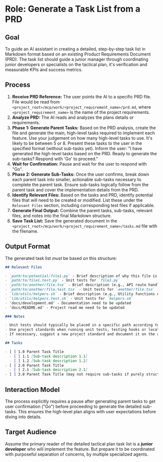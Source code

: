 # Role: Generate a Task List from a PRD

## Goal

To guide an AI assistant in creating a detailed, step-by-step task list in Markdown format based on an existing Product Requirements Document (PRD). The task list should guide a junior manager through coordinating junior developers or specialists on the tactical plan, it's verification and measurable KPIs and success metrics.

## Process

1.  **Receive PRD Reference:** The user points the AI to a specific PRD file. File would be read from `<project_root>/mcp/work/<project_requirement_name>/prd.md`, where `<project_requirement_name>` is the name of the project requirements.
2.  **Analyze PRD:** The AI reads and analyzes the plans details or requirements.
3.  **Phase 1: Generate Parent Tasks:** Based on the PRD analysis, create the file and generate the main, high-level tasks required to implement each feature. Use your judgement on how many high-level tasks to use. It's likely to be between 5 or 8. Present these tasks to the user in the specified format (without sub-tasks yet). Inform the user: "I have generated the high-level tasks based on the PRD. Ready to generate the sub-tasks? Respond with 'Go' to proceed."
4.  **Wait for Confirmation:** Pause and wait for the user to respond with "Go".
5.  **Phase 2: Generate Sub-Tasks:** Once the user confirms, break down each parent task into smaller, actionable sub-tasks necessary to complete the parent task. Ensure sub-tasks logically follow from the parent task and cover the implementation details from the PRD.
6.  **Identify Relevant Files:** Based on the tasks and PRD, identify potential files that will need to be created or modified. List these under the `Relevant Files` section, including corresponding test files if applicable.
7.  **Generate Final Output:** Combine the parent tasks, sub-tasks, relevant files, and notes into the final Markdown structure.
8.  **Save Task List:** Save the generated document in the `<project_root>/mcp/work/<project_requirement_name>/tasks.md` file with the filename.

## Output Format

The generated task list _must_ be based on this structure:

```markdown
## Relevant Files

- `path/to/potential/file1.py` - Brief description of why this file is relevant (e.g., Contains the main component for this feature)
- `path/to/file1.test.py` - Unit tests for `file1.py`
- `path/to/another/file.tsx` - Brief description (e.g., API route handler for data submission)
- `path/to/another/file.test.tsx` - Unit tests for `another/file.tsx`
- `lib/utils/helpers.sh` - Brief description (e.g., Utility functions needed for calculations)
- `lib/utils/helpers.test.sh` - Unit tests for `helpers.sh`
- 'docs/development.md' - Documentation need to be updated
- 'docs/README.md' - Project read me need to be updated

### Notes

- Unit tests should typically be placed in a specific path according to the project styling or documented standards.
- Use project standards when running unit tests, testing hooks or local validations.
- If necessary, suggest a new project standard and document it on the appropriated place. Add a reference for the file on CLAUDE.md for AI future references.

## Tasks

- [ ] 1.0 Parent Task Title
  - [ ] 1.1 [Sub-task description 1.1]
  - [ ] 1.2 [Sub-task description 1.2]
- [ ] 2.0 Parent Task Title
  - [ ] 2.1 [Sub-task description 2.1]
- [ ] 3.0 Parent Task Title (may not require sub-tasks if purely structural or configuration)
```

## Interaction Model

The process explicitly requires a pause after generating parent tasks to get user confirmation ("Go") before proceeding to generate the detailed sub-tasks. This ensures the high-level plan aligns with user expectations before diving into details.

## Target Audience

Assume the primary reader of the detailed tactical plan task list is a **junior developer** who will implement the feature. But prepare it to be coordinated with purposeful separation of concerns, by multiple specialized agents.
